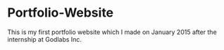 # Portfolio-Website
This is my first portfolio website which I made on January 2015 after the internship at Godlabs Inc.
